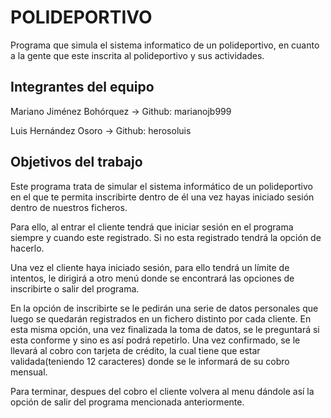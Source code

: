 # POLIDEPORTIVO

Programa que simula el sistema informatico de un polideportivo, en cuanto a la gente que este inscrita al polideportivo y sus actividades.



## Integrantes del equipo

Mariano Jiménez Bohórquez -> Github: marianojb999

Luis Hernández Osoro -> Github: herosoluis

## Objetivos del trabajo

Este programa trata de simular el sistema informático de un polideportivo en el que te permita inscribirte dentro de él una vez hayas
iniciado sesión dentro de nuestros ficheros. 

Para ello, al entrar el cliente tendrá que iniciar sesión en el programa siempre y cuando este registrado. Si no esta registrado tendrá
la opción de hacerlo.

Una vez el cliente haya iniciado sesión, para ello tendrá un límite de intentos, le dirigirá a otro menú donde se encontrará 
las opciones de inscribirte o salir del programa.

En la opción de inscribirte se le pedirán una serie de datos personales que luego se quedarán registrados en un fichero distinto
por cada cliente.
En esta misma opción, una vez finalizada la toma de datos, se le preguntará si esta conforme y sino es así podrá repetirlo. Una vez 
confirmado, se le llevará al cobro con tarjeta de crédito, la cual tiene que estar validada(teniendo 12 caracteres) donde se le 
informará de su cobro mensual. 

Para terminar, despues del cobro el cliente volvera al menu dándole así la opción de salir del programa mencionada anteriormente.
